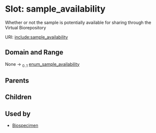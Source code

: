 
# Slot: sample_availability


Whether or not the sample is potentially available for sharing through the Virtual Biorepository

URI: [include:sample_availability](https://w3id.org/include/sample_availability)


## Domain and Range

None &#8594;  <sub>0..1</sub> [enum_sample_availability](enum_sample_availability.md)

## Parents


## Children


## Used by

 * [Biospecimen](Biospecimen.md)
